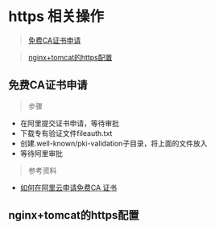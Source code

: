 # https 相关操作

> [免费CA证书申请](#免费ca证书申请)

> [nginx+tomcat的https配置](#nginx+tomcat的https配置)



## 免费CA证书申请


> 步骤

* 在阿里提交证书申请，等待审批
* 下载专有验证文件fileauth.txt
* 创建.well-known/pki-validation子目录，将上面的文件放入
* 等待阿里审批
    

> 参考资料

* [如何在阿里云申请免费CA 证书](https://jingyan.baidu.com/article/4b07be3c92836148b380f318.html)




## nginx+tomcat的https配置




